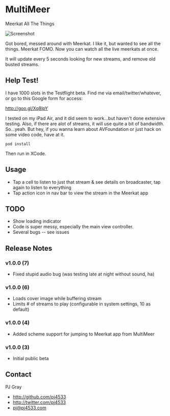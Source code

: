 # MultiMeer
Meerkat All The Things

![Screenshot](multimeer.gif "Screenshot")

Got bored, messed around with Meerkat. I like it, but wanted to see all the things.  Meerkat FOMO. Now you can watch all the live meerkats at once.

It will update every 5 seconds looking for new streams, and remove old busted streams.

## Help Test!

I have 1000 slots in the Testflight beta.  Find me via email/twitter/whatever, or go to this Google form for access:

http://goo.gl/Xq8lpY

I tested on my iPad Air, and it did seem to work...but haven't done extensive testing. Also, if there are alot of streams, it will use quite a bit of bandwidth. So...yeah. But hey, if you wanna learn about AVFoundation or just hack on some video code, have at it.

```
pod install
```

Then run in XCode.

## Usage

- Tap a cell to listen to just that stream & see details on broadcaster, tap again to listen to everything
- Tap action icon in nav bar to view the stream in the Meerkat app

## TODO

-  Show loading indicator
-  Code is super messy, especially the main view controller.  
-  Several bugs -- see issues

## Release Notes

###  v1.0.0 (7)
-  Fixed stupid audio bug (was testing late at night without sound, ha)

###  v1.0.0 (6)
-  Loads cover image while buffering stream
-  Limits # of streams to play (configurable in system settings, 10 as default)

###  v1.0.0 (4)
-  Added scheme support for jumping to Meerkat app from MultiMeer

###  v1.0.0 (3)
-  Initial public beta

## Contact

PJ Gray

- http://github.com/pj4533
- http://twitter.com/pj4533
- pj@pj4533.com
